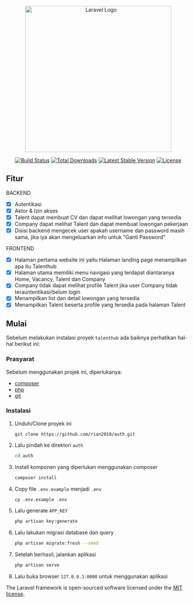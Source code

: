 <p align="center"><a href="https://laravel.com" target="_blank"><img src="https://raw.githubusercontent.com/laravel/art/master/logo-lockup/5%20SVG/2%20CMYK/1%20Full%20Color/laravel-logolockup-cmyk-red.svg" width="400" alt="Laravel Logo"></a></p>

<p align="center">
<a href="https://github.com/laravel/framework/actions"><img src="https://github.com/laravel/framework/workflows/tests/badge.svg" alt="Build Status"></a>
<a href="https://packagist.org/packages/laravel/framework"><img src="https://img.shields.io/packagist/dt/laravel/framework" alt="Total Downloads"></a>
<a href="https://packagist.org/packages/laravel/framework"><img src="https://img.shields.io/packagist/v/laravel/framework" alt="Latest Stable Version"></a>
<a href="https://packagist.org/packages/laravel/framework"><img src="https://img.shields.io/packagist/l/laravel/framework" alt="License"></a>
</p>

## Fitur

BACKEND

-   [x] Autentikasi
-   [x] Aktor & Izin akses
-   [x] Talent dapat membuat CV dan dapat melihat lowongan yang tersedia
-   [x] Company dapat melihat Talent dan dapat membuat lowongan pekerjaan
-   [x] Disisi backend mengecek user apakah username dan password masih sama, jika iya akan mengeluarkan info untuk "Ganti Password"

FRONTEND

-   [x] Halaman pertama website ini yaitu Halaman landing page menampilkan apa itu Talenthub
-   [x] Halaman utama memiliki menu navigasi yang terdapat diantaranya Home, Vacancy, Talent dan Company
-   [x] Company tidak dapat melihat profile Talent jika user Company tidak terauntentikasi/belum login
-   [x] Menampilkan list dan detail lowongan yang tersedia
-   [x] Menampilkan Talent beserta profile yang tersedia pada halaman Talent

## Mulai

Sebelum melakukan instalasi proyek `talenthub` ada baiknya perhatikan hal-hal berikut ini:

### Prasyarat

Sebelum menggunakan projek ini, diperlukanya:

-   [composer](https://getcomposer.org/)
-   [php](https://www.php.net/downloads.php)
-   [git](https://git-scm.com/)

### Instalasi

1. Unduh/Clone proyek ini
    ```git
    git clone https://github.com/rian2010/auth.git
    ```
2. Lalu pindah ke direktori `auth`
    ```sh
    cd auth
    ```
3. Install komponen yang diperlukan menggunakan composer
    ```sh
    composer install
    ```
4. Copy file `.env.example` menjadi `.env`
    ```sh
    cp .env.example .env
    ```
5. Lalu generate `APP_KEY`
    ```sh
    php artisan key:generate
    ```
6. Lalu lakukan migrasi database dan query
    ```sh
    php artisan migrate:fresh --seed
    ```
7. Setelah berhasil, jalankan aplikasi
    ```sh
    php artisan serve
    ```
8. Lalu buka browser `127.0.0.1:8000` untuk menggunakan aplikasi

The Laravel framework is open-sourced software licensed under the [MIT license](https://opensource.org/licenses/MIT).
